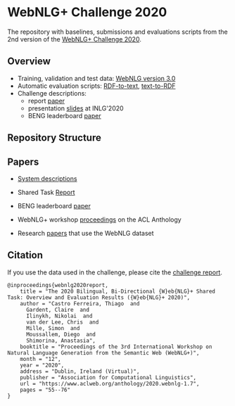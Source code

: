# WebNLG+ Challenge 2020

The repository with baselines, submissions and evaluations scripts from the 2nd version of the [WebNLG+ Challenge 2020](https://webnlg-challenge.loria.fr/challenge_2020/).

## Overview

* Training, validation and test data: [WebNLG version 3.0](https://gitlab.com/shimorina/webnlg-dataset/-/tree/master/release_v3.0)
* Automatic evaluation scripts: [RDF-to-text](https://github.com/WebNLG/GenerationEval), [text-to-RDF](https://github.com/WebNLG/WebNLG-Text-to-triples)
* Challenge descriptions:
	* report [paper](https://www.aclweb.org/anthology/2020.webnlg-papers.7/)
	* presentation [slides](https://webnlg-challenge.loria.fr/files/WebNLG-2020-Presentation.pdf) at INLG'2020
	* BENG leaderboard [paper](https://www.aclweb.org/anthology/2020.webnlg-papers.3/)

## Repository Structure

## Papers

* [System descriptions](./submissions/README.md)

* Shared Task [Report](https://www.aclweb.org/anthology/2020.webnlg-papers.7/)

* BENG leaderboard [paper](https://www.aclweb.org/anthology/2020.webnlg-papers.3/)

* WebNLG+ workshop [proceedings](https://www.aclweb.org/anthology/volumes/2020.webnlg-1/) on the ACL Anthology

* Research [papers](https://webnlg-challenge.loria.fr/research/) that use the WebNLG dataset

## Citation
If you use the data used in the challenge, please cite the [challenge report](https://www.aclweb.org/anthology/2020.webnlg-1.7/).

```
@inproceedings{webnlg2020report,
    title = "The 2020 Bilingual, Bi-Directional {W}eb{NLG}+ Shared Task: Overview and Evaluation Results ({W}eb{NLG}+ 2020)",
    author = "Castro Ferreira, Thiago  and
      Gardent, Claire  and
      Ilinykh, Nikolai  and
      van der Lee, Chris  and
      Mille, Simon  and
      Moussallem, Diego  and
      Shimorina, Anastasia",
    booktitle = "Proceedings of the 3rd International Workshop on Natural Language Generation from the Semantic Web (WebNLG+)",
    month = "12",
    year = "2020",
    address = "Dublin, Ireland (Virtual)",
    publisher = "Association for Computational Linguistics",
    url = "https://www.aclweb.org/anthology/2020.webnlg-1.7",
    pages = "55--76"
}
  ```
